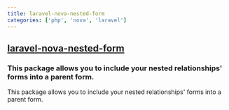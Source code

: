 ```yaml
---
title: laravel-nova-nested-form
categories: ['php', 'nova', 'laravel']
---
```

## [laravel-nova-nested-form](https://github.com/yassilah/laravel-nova-nested-form)

### This package allows you to include your nested relationships' forms into a parent form.


This package allows you to include your nested relationships' forms into a parent form.
